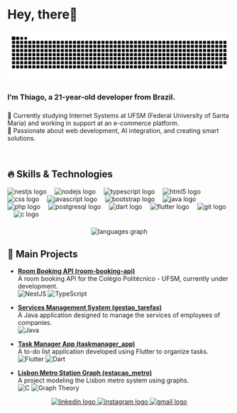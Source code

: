 <h1 align="left">Hey, there👋</h1>

###
<picture>
  <source
    media="(prefers-color-scheme: dark)"
    srcset="https://raw.githubusercontent.com/platane/snk/output/github-contribution-grid-snake-dark.svg"
  />
  <source
    media="(prefers-color-scheme: light)"
    srcset="https://raw.githubusercontent.com/platane/snk/output/github-contribution-grid-snake.svg"
  />
  <img
    alt="github contribution grid snake animation"
    src="https://raw.githubusercontent.com/platane/snk/output/github-contribution-grid-snake.svg"
  />
</picture>

###

<h3 align="left">I’m Thiago, a 21-year-old developer from Brazil.</h3>

###

<p align="left">🔭 Currently studying Internet Systems at UFSM (Federal University of Santa Maria) and working in support at an e-commerce platform.<br>🌱 Passionate about web development, AI integration, and creating smart solutions.</p><br>

###

## 🔥 Skills & Technologies


<div align="left">
  <img src="https://cdn.simpleicons.org/nestjs/E0234E" height="30" alt="nestjs logo"  />
  <img width="10" />
  <img src="https://skillicons.dev/icons?i=nodejs" height="30" alt="nodejs logo"  />
  <img width="10" />
  <img src="https://skillicons.dev/icons?i=ts" height="30" alt="typescript logo"  />
  <img width="10" />
  <img src="https://cdn.jsdelivr.net/gh/devicons/devicon/icons/html5/html5-original.svg" height="30" alt="html5 logo"  />
  <img width="10" />
  <img src="https://cdn.jsdelivr.net/gh/devicons/devicon/icons/css3/css3-original.svg" height="30" alt="css logo"  />
  <img width="10" />
  <img src="https://cdn.jsdelivr.net/gh/devicons/devicon/icons/javascript/javascript-original.svg" height="30" alt="javascript logo"  />
  <img width="10" />
  <img src="https://cdn.simpleicons.org/bootstrap/7952B3" height="30" alt="bootstrap logo"  />
  <img width="10" />
  <img src="https://cdn.jsdelivr.net/gh/devicons/devicon/icons/java/java-original.svg" height="30" alt="java logo"  />
  <img width="10" />
  <img src="https://cdn.jsdelivr.net/gh/devicons/devicon/icons/php/php-original.svg" height="30" alt="php logo"  />
  <img width="10" />
  <img src="https://cdn.jsdelivr.net/gh/devicons/devicon/icons/postgresql/postgresql-original.svg" height="30" alt="postgresql logo"  />
  <img width="10" />
  <img src="https://cdn.jsdelivr.net/gh/devicons/devicon/icons/dart/dart-original.svg" height="30" alt="dart logo"  />
  <img width="10" />
  <img src="https://cdn.jsdelivr.net/gh/devicons/devicon/icons/flutter/flutter-original.svg" height="30" alt="flutter logo"  />
  <img width="10" />
  <img src="https://cdn.jsdelivr.net/gh/devicons/devicon/icons/git/git-original.svg" height="30" alt="git logo"  />
  <img width="10" />
  <img src="https://cdn.jsdelivr.net/gh/devicons/devicon/icons/c/c-original.svg" height="30" alt="c logo"  />
</div>

###

<div align="center">
  <img src="https://github-readme-stats.vercel.app/api/top-langs?username=thiagocalegaro&locale=en&hide_title=false&layout=compact&card_width=320&langs_count=6&theme=tokyonight&hide_border=true&order=2" height="200" alt="languages graph"  />
</div>

###
## 🚀 Main Projects
- [**Room Booking API (room-booking-api)**](https://github.com/thiagocalegaro/room-booking-api)  
  A room booking API for the Colégio Politécnico - UFSM, currently under development.  
  ![NestJS](https://img.shields.io/badge/-NestJS-E0234E?logo=nestjs&logoColor=white) ![TypeScript](https://img.shields.io/badge/-TypeScript-3178C6?logo=typescript&logoColor=white)

- [**Services Management System (gestao_tarefas)**](https://github.com/thiagocalegaro/gestao_tarefas)  
  A Java application designed to manage the services of employees of companies.
  <br>![Java](https://img.shields.io/badge/Java-red?logo=java&logoColor=white)

- [**Task Manager App (taskmanager_app)**](https://github.com/thiagocalegaro/taskmanager_app)  
  A to-do list application developed using Flutter to organize tasks.  
  ![Flutter](https://img.shields.io/badge/Flutter-02569B?logo=flutter&logoColor=white) ![Dart](https://img.shields.io/badge/Dart-0175C2?logo=dart&logoColor=white)

- [**Lisbon Metro Station Graph (estacao_metro)**](https://github.com/thiagocalegaro/estacao_metro)  
  A project modeling the Lisbon metro system using graphs.  
  ![C](https://img.shields.io/badge/-00599C?logo=c&logoColor=white) ![Graph Theory](https://img.shields.io/badge/Graph%20Theory-4B0082)

<div align="center">
  <a href="https://www.linkedin.com/in/thiagocalegaromartin" target="_blank">
    <img src="https://img.shields.io/static/v1?message=LinkedIn&logo=linkedin&label=&color=0077B5&logoColor=white&labelColor=&style=for-the-badge" height="35" alt="linkedin logo"  />
  </a>
  <a href="https://www.instagram.com/thiagocalegaro/" target="_blank">
    <img src="https://img.shields.io/static/v1?message=Instagram&logo=instagram&label=&color=E4405F&logoColor=white&labelColor=&style=for-the-badge" height="35" alt="instagram logo"  />
  </a>
  <a href="mailto:thiagoacmartin@gmail.com" target="_blank">
    <img src="https://img.shields.io/static/v1?message=Gmail&logo=gmail&label=&color=D14836&logoColor=white&labelColor=&style=for-the-badge" height="35" alt="gmail logo"  />
  </a>
</div>

###

